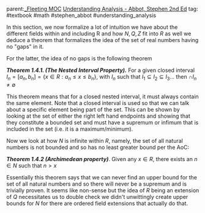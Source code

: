 parent:[_Fleeting MOC](_Fleeting%20MOC.md)  [Understanding Analysis - Abbot, Stephen 2nd Ed](Understanding%20Analysis%20-%20Abbot,%20Stephen%202nd%20Ed.md) 
tag: #textbook #math #stephen_abbot #understanding_analysis

In this section, we now formalize a lot of intuition we have about the different fields within and including R and how $N, Q, Z$ fit into $R$ as well we deduce a theorem that formalizes the idea of the set of real numbers having no "gaps" in it. 

For the latter, the idea of no gaps is the following theorem

***Theorem 1.4.1. (The Nested Interval Property).*** For a given closed interval $I_n = [a_n, b_n]=\{x\in R: a_n \le x \le b_n\}$, with $I_n$ such that $I_1 \subseteq I_2 \subseteq I_3 ...$ then  $\cap I_n \ne \emptyset$  

This theorem means that for a closed nested interval, it must always contain the same element. Note that a closed interval is used so that we can talk about a specific element being part of the set. This can be shown by looking at the set of either the right left hand endpoints and showing that they constitute a bounded set and must have a supremum or infimum that is included in the set (i.e. it is a maximum/minimum).

Now we look at how $N$ is infinite within $R$, namely,  the set of all natural numbers is not bounded and so has no least greater bound per the AoC:

***Theorem 1.4.2 (Archimedean property)***. Given any $x \in R$, there exists an $n \in N$ such that $n \gt x$ 

Essentially this theorem says that we can never find an upper bound for the set of all natural numbers and so there will never be a supremum and is trivially proven. It seems like non-sense but the idea of $R$ being an extension of $Q$ necessitates us to double check we didn't unwittingly create upper bounds for $N$ for there are ordered field extensions that actually do that.